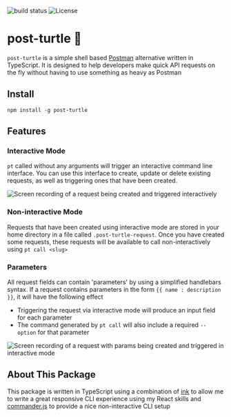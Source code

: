 ![build status](https://img.shields.io/github/actions/workflow/status/benwainwright/post-turtle/main.yaml)
![License](https://img.shields.io/npm/l/post-turtle)

# post-turtle 🐢

`post-turtle` is a simple shell based [Postman](https://www.postman.com/) alternative written in TypeScript. It is designed to help developers make quick API requests on the fly without having to use something as heavy as Postman

## Install

`npm install -g post-turtle`

## Features

### Interactive Mode

`pt` called without any arguments will trigger an interactive command line
interface. You can use this interface to create, update or delete existing
requests, as well as triggering ones that have been created.

![Screen recording of a request being created and triggered
interactively](./images/pt-interactive-create.gif)

### Non-interactive Mode

Requests that have been created using interactive mode are stored in your home
directory in a file called `.post-turtle-request`. Once you have created some
requests, these requests will be available to call
non-interactively using `pt call <slug>`

### Parameters

All request fields can contain 'parameters' by using a simplified handlebars syntax. If a
request contains parameters in the form `{{ name : description }}`, it will have the following effect

- Triggering the request via interactive mode will produce an input field for
  each parameter
- The command generated by `pt call` will also include a required `--option` for
  that parameter

![Screen recording of a request with params being created and triggered in
interactive mode](./images/params-interactive.gif)

## About This Package

This package is written in TypeScript using a combination of [ink](https://github.com/vadimdemedes/ink) to allow me to write a great responsive CLI experience using my React skills and [commander.js](https://www.npmjs.com/package/commander) to provide a nice non-interactive CLI setup
